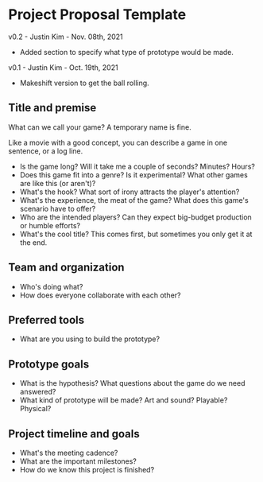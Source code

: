 # Project Proposal Template

v0.2 - Justin Kim - Nov. 08th, 2021

- Added section to specify what type of prototype would be made.

v0.1 - Justin Kim - Oct. 19th, 2021

- Makeshift version to get the ball rolling. 

## Title and premise

What can we call your game? A temporary name is fine.

Like a movie with a good concept, you can describe a game in one sentence, or a log line.

- Is the game long? Will it take me a couple of seconds? Minutes? Hours?
- Does this game fit into a genre? Is it experimental? What other games are like this (or aren't)?
- What's the hook? What sort of irony attracts the player's attention?
- What's the experience, the meat of the game? What does this game's scenario have to offer?
- Who are the intended players? Can they expect big-budget production or humble efforts?
- What's the cool title? This comes first, but sometimes you only get it at the end.
 
## Team and organization

- Who's doing what?
- How does everyone collaborate with each other?

## Preferred tools

- What are you using to build the prototype?

## Prototype goals

- What is the hypothesis? What questions about the game do we need answered?
- What kind of prototype will be made? Art and sound? Playable? Physical?

## Project timeline and goals

- What's the meeting cadence?
- What are the important milestones?
- How do we know this project is finished?